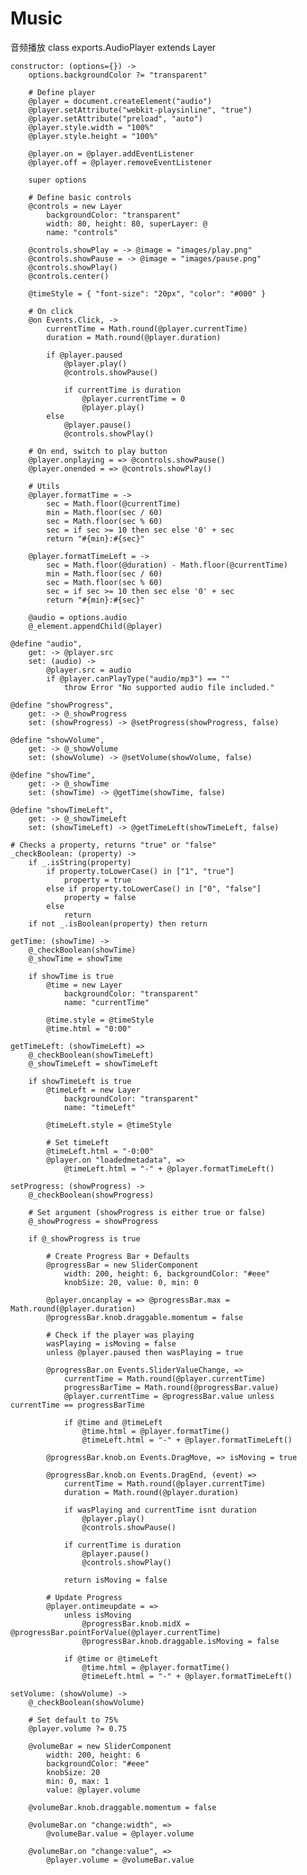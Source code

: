 # Music
音频播放
class exports.AudioPlayer extends Layer

	constructor: (options={}) ->
		options.backgroundColor ?= "transparent"

		# Define player
		@player = document.createElement("audio")
		@player.setAttribute("webkit-playsinline", "true")
		@player.setAttribute("preload", "auto")
		@player.style.width = "100%"
		@player.style.height = "100%"

		@player.on = @player.addEventListener
		@player.off = @player.removeEventListener

		super options

		# Define basic controls
		@controls = new Layer
			backgroundColor: "transparent"
			width: 80, height: 80, superLayer: @
			name: "controls"

		@controls.showPlay = -> @image = "images/play.png"
		@controls.showPause = -> @image = "images/pause.png"
		@controls.showPlay()
		@controls.center()

		@timeStyle = { "font-size": "20px", "color": "#000" }

		# On click
		@on Events.Click, ->
			currentTime = Math.round(@player.currentTime)
			duration = Math.round(@player.duration)

			if @player.paused
				@player.play()
				@controls.showPause()

				if currentTime is duration
					@player.currentTime = 0
					@player.play()
			else
				@player.pause()
				@controls.showPlay()

		# On end, switch to play button
		@player.onplaying = => @controls.showPause()
		@player.onended = => @controls.showPlay()

		# Utils
		@player.formatTime = ->
			sec = Math.floor(@currentTime)
			min = Math.floor(sec / 60)
			sec = Math.floor(sec % 60)
			sec = if sec >= 10 then sec else '0' + sec
			return "#{min}:#{sec}"

		@player.formatTimeLeft = ->
			sec = Math.floor(@duration) - Math.floor(@currentTime)
			min = Math.floor(sec / 60)
			sec = Math.floor(sec % 60)
			sec = if sec >= 10 then sec else '0' + sec
			return "#{min}:#{sec}"

		@audio = options.audio
		@_element.appendChild(@player)

	@define "audio",
		get: -> @player.src
		set: (audio) ->
			@player.src = audio
			if @player.canPlayType("audio/mp3") == ""
				throw Error "No supported audio file included."

	@define "showProgress",
		get: -> @_showProgress
		set: (showProgress) -> @setProgress(showProgress, false)

	@define "showVolume",
		get: -> @_showVolume
		set: (showVolume) -> @setVolume(showVolume, false)

	@define "showTime",
		get: -> @_showTime
		set: (showTime) -> @getTime(showTime, false)

	@define "showTimeLeft",
		get: -> @_showTimeLeft
		set: (showTimeLeft) -> @getTimeLeft(showTimeLeft, false)

	# Checks a property, returns "true" or "false"
	_checkBoolean: (property) ->
		if _.isString(property)
			if property.toLowerCase() in ["1", "true"]
				property = true
			else if property.toLowerCase() in ["0", "false"]
				property = false
			else
				return
		if not _.isBoolean(property) then return

	getTime: (showTime) ->
		@_checkBoolean(showTime)
		@_showTime = showTime

		if showTime is true
			@time = new Layer
				backgroundColor: "transparent"
				name: "currentTime"

			@time.style = @timeStyle
			@time.html = "0:00"

	getTimeLeft: (showTimeLeft) =>
		@_checkBoolean(showTimeLeft)
		@_showTimeLeft = showTimeLeft

		if showTimeLeft is true
			@timeLeft = new Layer
				backgroundColor: "transparent"
				name: "timeLeft"

			@timeLeft.style = @timeStyle

			# Set timeLeft
			@timeLeft.html = "-0:00"
			@player.on "loadedmetadata", =>
				@timeLeft.html = "-" + @player.formatTimeLeft()

	setProgress: (showProgress) ->
		@_checkBoolean(showProgress)

		# Set argument (showProgress is either true or false)
		@_showProgress = showProgress

		if @_showProgress is true

			# Create Progress Bar + Defaults
			@progressBar = new SliderComponent
				width: 200, height: 6, backgroundColor: "#eee"
				knobSize: 20, value: 0, min: 0

			@player.oncanplay = => @progressBar.max = Math.round(@player.duration)
			@progressBar.knob.draggable.momentum = false

			# Check if the player was playing
			wasPlaying = isMoving = false
			unless @player.paused then wasPlaying = true

			@progressBar.on Events.SliderValueChange, =>
				currentTime = Math.round(@player.currentTime)
				progressBarTime = Math.round(@progressBar.value)
				@player.currentTime = @progressBar.value unless currentTime == progressBarTime

				if @time and @timeLeft
					@time.html = @player.formatTime()
					@timeLeft.html = "-" + @player.formatTimeLeft()

			@progressBar.knob.on Events.DragMove, => isMoving = true

			@progressBar.knob.on Events.DragEnd, (event) =>
				currentTime = Math.round(@player.currentTime)
				duration = Math.round(@player.duration)

				if wasPlaying and currentTime isnt duration
					@player.play()
					@controls.showPause()

				if currentTime is duration
					@player.pause()
					@controls.showPlay()

				return isMoving = false

			# Update Progress
			@player.ontimeupdate = =>
				unless isMoving
					@progressBar.knob.midX = @progressBar.pointForValue(@player.currentTime)
					@progressBar.knob.draggable.isMoving = false

				if @time or @timeLeft
					@time.html = @player.formatTime()
					@timeLeft.html = "-" + @player.formatTimeLeft()

	setVolume: (showVolume) ->
		@_checkBoolean(showVolume)

		# Set default to 75%
		@player.volume ?= 0.75

		@volumeBar = new SliderComponent
			width: 200, height: 6
			backgroundColor: "#eee"
			knobSize: 20
			min: 0, max: 1
			value: @player.volume

		@volumeBar.knob.draggable.momentum = false

		@volumeBar.on "change:width", =>
			@volumeBar.value = @player.volume

		@volumeBar.on "change:value", =>
			@player.volume = @volumeBar.value
